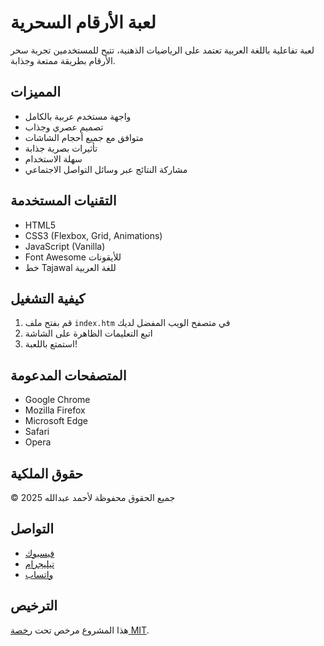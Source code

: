 # لعبة الأرقام السحرية

لعبة تفاعلية باللغة العربية تعتمد على الرياضيات الذهنية، تتيح للمستخدمين تجربة سحر الأرقام بطريقة ممتعة وجذابة.

## المميزات

- واجهة مستخدم عربية بالكامل
- تصميم عصري وجذاب
- متوافق مع جميع أحجام الشاشات
- تأثيرات بصرية جذابة
- سهلة الاستخدام
- مشاركة النتائج عبر وسائل التواصل الاجتماعي

## التقنيات المستخدمة

- HTML5
- CSS3 (Flexbox, Grid, Animations)
- JavaScript (Vanilla)
- Font Awesome للأيقونات
- خط Tajawal للغة العربية

## كيفية التشغيل

1. قم بفتح ملف `index.htm` في متصفح الويب المفضل لديك
2. اتبع التعليمات الظاهرة على الشاشة
3. استمتع باللعبة!

## المتصفحات المدعومة

- Google Chrome
- Mozilla Firefox
- Microsoft Edge
- Safari
- Opera

## حقوق الملكية

© 2025 جميع الحقوق محفوظة لأحمد عبدالله

## التواصل

- [فيسبوك](https://www.facebook.com/ahmedabdellahofficial1)
- [تيليجرام](https://t.me/ahmedabdellah_310)
- [واتساب](https://wa.me/201126485957)

## الترخيص

هذا المشروع مرخص تحت [رخصة MIT](LICENSE).
